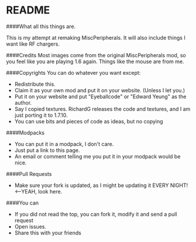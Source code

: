 README
====================================

####What all this things are.

This is my attempt at remaking MiscPeripherals. It will also include things I want like RF chargers.

####Credits
Most images come from the original MiscPeripherals mod, so you feel like you are playing 1.6 again.
Things like the mouse are from me.

####Copyrights
You can do whatever you want except:
- Redistribute this.
- Claim it as your own mod and put it on your website. (Unless I let you.)
- Put it on your website and put "Eyeballcode" or "Edward Yeung" as the author.
- Say I copied textures. RichardG releases the code and textures, and I am just porting it to 1.7.10.
- You can use bits and pieces of code as ideas, but no copying

####Modpacks
- You can put it in a modpack, I don't care.
- Just put a link to this page.
- An email or comment telling me you put it in your modpack would be nice.

####Pull Requests
- Make sure your fork is updated, as I might be updating it EVERY NIGHT! <--YEAH, look here.

####You can
- If you did not read the top, you can fork it, modify it and send a pull request
- Open issues.
- Share this with your friends
